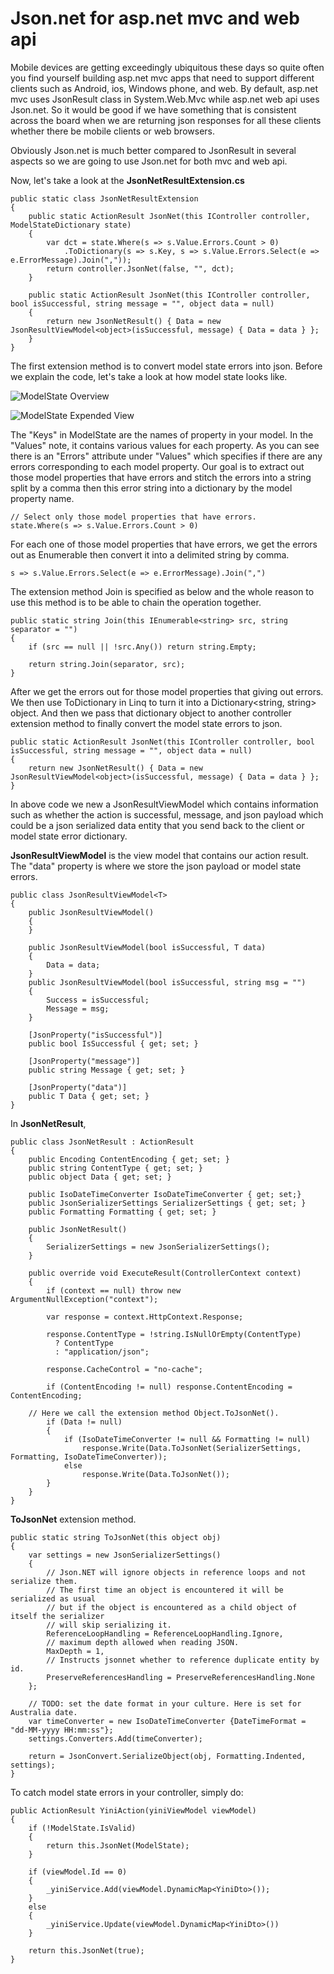 Json.net for asp.net mvc and web api
===========
Mobile devices are getting exceedingly ubiquitous these days so quite often you find yourself building asp.net mvc apps that need to support different clients such as Android, ios, Windows phone, and web. By default, asp.net mvc uses JsonResult class in System.Web.Mvc while asp.net web api uses Json.net. So it would be good if we have something that is consistent across the board when we are returning json responses for all these clients whether there be mobile clients or web browsers. 

Obviously Json.net is much better compared to JsonResult in several aspects so we are going to use Json.net for both mvc and web api. 

Now, let's take a look at the **JsonNetResultExtension.cs**

	public static class JsonNetResultExtension
    {
        public static ActionResult JsonNet(this IController controller, ModelStateDictionary state)
        {
            var dct = state.Where(s => s.Value.Errors.Count > 0)
                .ToDictionary(s => s.Key, s => s.Value.Errors.Select(e => e.ErrorMessage).Join(","));
            return controller.JsonNet(false, "", dct);
        }

        public static ActionResult JsonNet(this IController controller, bool isSuccessful, string message = "", object data = null)
        {
            return new JsonNetResult() { Data = new JsonResultViewModel<object>(isSuccessful, message) { Data = data } };
        }
    }

The first extension method is to convert model state errors into json. Before we explain the code, let's take a look at how model state looks like.

![ModelState Overview](https://github.com/Konex/asp.net-mvc/blob/master/json%20response/images/modelStateOverview.PNG)

![ModelState Expended View](https://github.com/Konex/asp.net-mvc/blob/master/json%20response/images/modelStateExpendedView.PNG)

The "Keys" in ModelState are the names of property in your model. In the "Values" note, it contains various values for each property. As you can see there is an "Errors" attribute under "Values" which specifies if there are any errors corresponding to each model property. Our goal is to extract out those model properties that have errors and stitch the errors into a string split by a comma then this error string into a dictionary by the model property name.

	// Select only those model properties that have errors.
	state.Where(s => s.Value.Errors.Count > 0)
	
For each one of those model properties that have errors, we get the errors out as Enumerable<String> then convert it into a delimited string by comma.
	
	s => s.Value.Errors.Select(e => e.ErrorMessage).Join(",")
	
The extension method Join is specified as below and the whole reason to use this method is to be able to chain the operation together.	

	public static string Join(this IEnumerable<string> src, string separator = "")
	{
		if (src == null || !src.Any()) return string.Empty;
		
		return string.Join(separator, src);
	}

After we get the errors out for those model properties that giving out errors. We then use ToDictionary in Linq to turn it into a Dictionary<string, string> object. And then we pass that dictionary object to another controller extension method to finally convert the model state errors to json.

	public static ActionResult JsonNet(this IController controller, bool isSuccessful, string message = "", object data = null)
	{
		return new JsonNetResult() { Data = new JsonResultViewModel<object>(isSuccessful, message) { Data = data } };
	}

In above code we new a JsonResultViewModel which contains information such as whether the action is successful, message, and json payload which could be a json serialized data entity that you send back to the client or model state error dictionary.

**JsonResultViewModel** is the view model that contains our action result. The "data" property is where we store the json payload or model state errors.

	public class JsonResultViewModel<T>
    {
        public JsonResultViewModel()
        {
        }

        public JsonResultViewModel(bool isSuccessful, T data)
        {
            Data = data;
        }
        public JsonResultViewModel(bool isSuccessful, string msg = "")
        {
            Success = isSuccessful;
            Message = msg;
        }

        [JsonProperty("isSuccessful")]
        public bool IsSuccessful { get; set; }

        [JsonProperty("message")]
        public string Message { get; set; }

        [JsonProperty("data")]
        public T Data { get; set; }
    }

In **JsonNetResult**, 

	public class JsonNetResult : ActionResult
    {
        public Encoding ContentEncoding { get; set; }
        public string ContentType { get; set; }
        public object Data { get; set; }

		public IsoDateTimeConverter IsoDateTimeConverter { get; set;}
        public JsonSerializerSettings SerializerSettings { get; set; }
        public Formatting Formatting { get; set; }

        public JsonNetResult()
        {
            SerializerSettings = new JsonSerializerSettings();
        }

        public override void ExecuteResult(ControllerContext context)
        {
            if (context == null) throw new ArgumentNullException("context");

            var response = context.HttpContext.Response;

            response.ContentType = !string.IsNullOrEmpty(ContentType)
              ? ContentType
              : "application/json";

            response.CacheControl = "no-cache";

            if (ContentEncoding != null) response.ContentEncoding = ContentEncoding;

	    // Here we call the extension method Object.ToJsonNet().
            if (Data != null) 
			{
				if (IsoDateTimeConverter != null && Formatting != null) 
                    response.Write(Data.ToJsonNet(SerializerSettings, Formatting, IsoDateTimeConverter));
                else 
                    response.Write(Data.ToJsonNet());
			}
        }
    }
	
**ToJsonNet** extension method. 
	
	public static string ToJsonNet(this object obj)
	{
		var settings = new JsonSerializerSettings()
		{
			// Json.NET will ignore objects in reference loops and not serialize them. 
			// The first time an object is encountered it will be serialized as usual 
			// but if the object is encountered as a child object of itself the serializer 
			// will skip serializing it.
			ReferenceLoopHandling = ReferenceLoopHandling.Ignore,
			// maximum depth allowed when reading JSON.
			MaxDepth = 1,
			// Instructs jsonnet whether to reference duplicate entity by id.
			PreserveReferencesHandling = PreserveReferencesHandling.None
		};
		
	    // TODO: set the date format in your culture. Here is set for Australia date.
		var timeConverter = new IsoDateTimeConverter {DateTimeFormat = "dd-MM-yyyy HH:mm:ss"};
		settings.Converters.Add(timeConverter);

		return = JsonConvert.SerializeObject(obj, Formatting.Indented, settings);
	}

To catch model state errors in your controller, simply do:

	public ActionResult YiniAction(yiniViewModel viewModel)
	{
		if (!ModelState.IsValid)
		{
			return this.JsonNet(ModelState);
		}
		
		if (viewModel.Id == 0) 
		{
			_yiniService.Add(viewModel.DynamicMap<YiniDto>());
		}
		else 
		{
			_yiniService.Update(viewModel.DynamicMap<YiniDto>())
		}
		
		return this.JsonNet(true);
	}












